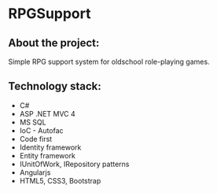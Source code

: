 # RPGSupport
## About the project:
Simple RPG support system for oldschool role-playing games. 

## Technology stack: 
- C#
- ASP .NET MVC 4
- MS SQL
- IoC - Autofac
- Code first
- Identity framework
- Entity framework
- IUnitOfWork, IRepository patterns
- Angularjs
- HTML5, CSS3, Bootstrap
